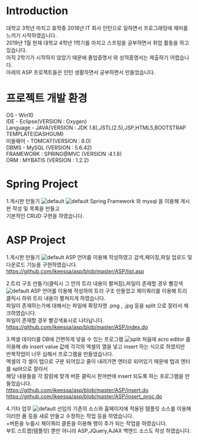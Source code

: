 # Introduction
대학교 3학년 마치고 휴학중 2018년 IT 회사 인턴으로 일하면서 프로그래밍에 재미를 느끼기 시작하였습니다. </br>
2019년 1월 현재 대학교 4학년 1학기를 마치고 스프링을 공부하면서 취업 활동을 하고 있습니다. </br>
아직 2학기가 시작하지 않았기 때문에 졸업증명서 와 성적증명서는 제출하기 어렵습니다.  </br>
아래의 ASP 프로젝트들은 인턴 생활하면서  공부하면서 만들었습니다.


# 프로젝트 개발 환경
OS - Win10</br>
IDE - Eclipse(VERSION : Oxygen)</br>
Language - JAVA(VERSION : JDK 1.8),JSTL(2.5),JSP,HTML5,BOOTSTRAP TEMPLATE(DASHGUM)</br>
미들웨어 - TOMCAT(VERSION : 8.0)</br>
DBMS - MySQL (VERSION : 5.6.42)</br>
FRAMEWORK : SPRING@MVC (VERSION :4.1.6)</br>
ORM : MYBATIS (VERSION : 1.2.2)

# Spring Project
1.게시판 만들기
![default](https://user-images.githubusercontent.com/21051557/51041208-c2768580-15fc-11e9-9718-2d440107b396.PNG)
![default](https://user-images.githubusercontent.com/21051557/51041209-c2768580-15fc-11e9-9eb4-6bbd6730e9b9.png)
Spring Framework 와 mysql 을 이용해 게시판 작성 및 목록을 만들고 </br>
기본적인 CRUD 구현을 하였습니다.

# ASP Project

1.게시판 만들기
![default](https://user-images.githubusercontent.com/21051557/50974604-faaf9280-152e-11e9-8bb6-09fd5000e4a0.png)
ASP 언어를 이용해 작성하였고 검색,페이징,파일 업로드 및 다운로드 기능을 구현하였습니다.</br>
https://github.com/ikeessa/asp/blob/master/ASP/list.asp

2.트리 구조 만들기(클릭시 그 안의 트리 내용이 펼쳐짐),파일이 존재할 경우 빨강색
![default](https://user-images.githubusercontent.com/21051557/50974608-faaf9280-152e-11e9-9408-c9958b78042d.png)
ASP 언어를 이용해 작성하여 트리 구조 만들었고 제이쿼리를 이용해 트리 클릭시 하위 트리 내용이 펼쳐지게 하였습니다.</br>
파일이 존재하는가에 대해서는 파일에 확장자명 .png , .jpg 등을 split 으로 잘라서 체크하였습니다.</br>
파일이 존재할 경우 빨강색표시로 나타납니다.</br>
https://github.com/ikeessa/asp/blob/master/ASP/index.do
      

3.엑셀 데이터를 DB에 간편하게 넣을 수 있는 프로그램
![split](https://user-images.githubusercontent.com/21051557/50974609-fb482900-152e-11e9-82c5-fcf5abbdfbb7.png)
처음에 acro editor 를 이용해 db insert value 값에 각각의 엑셀의 열을 넣고 insert 하는 식으로 하였지만 </br>
반복작업이 너무 심해서 프로그램을 만들었습니다.</br>
엑셀의 각 셀이 탭으로 구분 되어있고 줄이 내려가면 엔터로 되어있기 때문에 탭과 엔터를 split으로 잘라서 </br>
해당 내용들을 각 칼럼에 맞게 버튼 클릭시 한꺼번에 insert 되도록 하는 프로그램을 만들었습니다. </br>
https://github.com/ikeessa/asp/blob/master/ASP/insert.do </br>
https://github.com/ikeessa/asp/blob/master/ASP/insert_proc.do

4.기타 업무
![default](https://user-images.githubusercontent.com/21051557/50974606-faaf9280-152e-11e9-910a-cd441c53db03.png)
선임의 기존의 소스와 홈페이지에 적용된 템플릿 소스를 이용해 이러한 폼 등을 새로 만들고 수정하는 작업 등을 하였습니다. </br>
+버튼을 누를시 제이쿼리 클론을 이용해 행이 추가 되는 작업을 하였습니다. </br>
부트 스트랩(템플릿) 뿐만 아니라 ASP,JQuery,AJAX 백엔드 소스도 작성 하였습니다.
